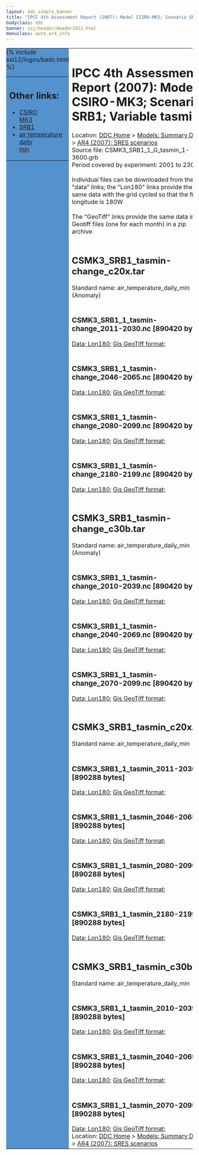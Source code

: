 ```yaml
---
layout: ddc_simple_banner
title: "IPCC 4th Assessment Report (2007): Model CSIRO-MK3; Scenario SRB1; Variable tasmin"
bodyclass: ddc
banner: ssi/header/Header2012.html
menuclass: auto_ar4_info
---
```



<table width="100%" border="0" cellspacing="0" cellpadding="0" style="border-collapse: collapse;">
<tr style="margin:0;padding:0;border:0;">
<td style="margin:0;padding:0;border:0;height:1pt;width:150pt;background:#5492CD;" valign="top" >

<div id="lh-col2" class="auto_ar4_info">
<table class="menumain" bgcolor="#5492CD" cellspacing="0" width="100%" border="0">
<tr><td>
<h2> Other links:</h2>
<ul>
<li><a href="/auto/ar4/model-CSIRO-MK3.html">CSIRO<br/>MK3</a></li>
<li><a href="/auto/ar4/scenario-SRB1.html">SRB1</a></li>
<li><a href="/auto/ar4/var-air_temperature_daily_min.html">air temperature daily<br/> min</a></li>
</ul>
</td></tr>
{% include ssi12/logos/badc.html %}
</table>
</div>
</td>
<td><h1>IPCC 4th Assessment Report (2007): Model CSIRO-MK3; Scenario SRB1; Variable tasmin</h1>

<!-- Breadcrumb1 -->
<div id="breadcrumb1" align="left">
Location: <a href="/index.html">DDC Home</a> > <a href="/sim/gcm_clim/">Models: Summary Data</a>
> <a href="/sim/gcm_clim/SRES_AR4/index.html">AR4 (2007): SRES scenarios</a>
</div>
<!-- End of Breadcrumb1 -->Source file: CSMK3_SRB1_1_G_tasmin_1-3600.grb
<br/>
Period covered by experiment: 2001 to 2300<br/>
<br/>Individual files can be downloaded from the "data" links; the "Lon180" links provide the same data
         with the grid cycled so that the first longitude is 180W<br/>
<br/>The "GeoTiff" links provide the same data in 12 Geotiff files (one for each month)
          in a zip archive<br/>
<br/><h2>CSMK3_SRB1_tasmin-change_c20x.tar</h2>
Standard name: air_temperature_daily_min (Anomaly)<br>
<br/><h3>CSMK3_SRB1_1_tasmin-change_2011-2030.nc [890420 bytes]</h3>
<a href="/cgi-bin/downl/ar4_nc/tasmin/CSMK3_SRB1_1_tasmin-change_2011-2030.nc">Data; </a><a href="/cgi-bin/downl/ar4_nc/tasmin/CSMK3_SRB1_1_tasmin-change_2011-2030.cyto180.nc"> Lon180</a>; <a href="/cgi-bin/downl/ar4_tif/tasmin/CSMK3_SRB1_1_tasmin-change_2011-2030.zip">Gis GeoTiff format; </a><br/>
<br/><h3>CSMK3_SRB1_1_tasmin-change_2046-2065.nc [890420 bytes]</h3>
<a href="/cgi-bin/downl/ar4_nc/tasmin/CSMK3_SRB1_1_tasmin-change_2046-2065.nc">Data; </a><a href="/cgi-bin/downl/ar4_nc/tasmin/CSMK3_SRB1_1_tasmin-change_2046-2065.cyto180.nc"> Lon180</a>; <a href="/cgi-bin/downl/ar4_tif/tasmin/CSMK3_SRB1_1_tasmin-change_2046-2065.zip">Gis GeoTiff format; </a><br/>
<br/><h3>CSMK3_SRB1_1_tasmin-change_2080-2099.nc [890420 bytes]</h3>
<a href="/cgi-bin/downl/ar4_nc/tasmin/CSMK3_SRB1_1_tasmin-change_2080-2099.nc">Data; </a><a href="/cgi-bin/downl/ar4_nc/tasmin/CSMK3_SRB1_1_tasmin-change_2080-2099.cyto180.nc"> Lon180</a>; <a href="/cgi-bin/downl/ar4_tif/tasmin/CSMK3_SRB1_1_tasmin-change_2080-2099.zip">Gis GeoTiff format; </a><br/>
<br/><h3>CSMK3_SRB1_1_tasmin-change_2180-2199.nc [890420 bytes]</h3>
<a href="/cgi-bin/downl/ar4_nc/tasmin/CSMK3_SRB1_1_tasmin-change_2180-2199.nc">Data; </a><a href="/cgi-bin/downl/ar4_nc/tasmin/CSMK3_SRB1_1_tasmin-change_2180-2199.cyto180.nc"> Lon180</a>; <a href="/cgi-bin/downl/ar4_tif/tasmin/CSMK3_SRB1_1_tasmin-change_2180-2199.zip">Gis GeoTiff format; </a><br/>
<br/><h2>CSMK3_SRB1_tasmin-change_c30b.tar</h2>
Standard name: air_temperature_daily_min (Anomaly)<br>
<br/><h3>CSMK3_SRB1_1_tasmin-change_2010-2039.nc [890420 bytes]</h3>
<a href="/cgi-bin/downl/ar4_nc/tasmin/CSMK3_SRB1_1_tasmin-change_2010-2039.nc">Data; </a><a href="/cgi-bin/downl/ar4_nc/tasmin/CSMK3_SRB1_1_tasmin-change_2010-2039.cyto180.nc"> Lon180</a>; <a href="/cgi-bin/downl/ar4_tif/tasmin/CSMK3_SRB1_1_tasmin-change_2010-2039.zip">Gis GeoTiff format; </a><br/>
<br/><h3>CSMK3_SRB1_1_tasmin-change_2040-2069.nc [890420 bytes]</h3>
<a href="/cgi-bin/downl/ar4_nc/tasmin/CSMK3_SRB1_1_tasmin-change_2040-2069.nc">Data; </a><a href="/cgi-bin/downl/ar4_nc/tasmin/CSMK3_SRB1_1_tasmin-change_2040-2069.cyto180.nc"> Lon180</a>; <a href="/cgi-bin/downl/ar4_tif/tasmin/CSMK3_SRB1_1_tasmin-change_2040-2069.zip">Gis GeoTiff format; </a><br/>
<br/><h3>CSMK3_SRB1_1_tasmin-change_2070-2099.nc [890420 bytes]</h3>
<a href="/cgi-bin/downl/ar4_nc/tasmin/CSMK3_SRB1_1_tasmin-change_2070-2099.nc">Data; </a><a href="/cgi-bin/downl/ar4_nc/tasmin/CSMK3_SRB1_1_tasmin-change_2070-2099.cyto180.nc"> Lon180</a>; <a href="/cgi-bin/downl/ar4_tif/tasmin/CSMK3_SRB1_1_tasmin-change_2070-2099.zip">Gis GeoTiff format; </a><br/>
<br/><h2>CSMK3_SRB1_tasmin_c20x.tar</h2>
Standard name: air_temperature_daily_min<br>
<br/><h3>CSMK3_SRB1_1_tasmin_2011-2030.nc [890288 bytes]</h3>
<a href="/cgi-bin/downl/ar4_nc/tasmin/CSMK3_SRB1_1_tasmin_2011-2030.nc">Data; </a><a href="/cgi-bin/downl/ar4_nc/tasmin/CSMK3_SRB1_1_tasmin_2011-2030.cyto180.nc"> Lon180</a>; <a href="/cgi-bin/downl/ar4_tif/tasmin/CSMK3_SRB1_1_tasmin_2011-2030.zip">Gis GeoTiff format; </a><br/>
<br/><h3>CSMK3_SRB1_1_tasmin_2046-2065.nc [890288 bytes]</h3>
<a href="/cgi-bin/downl/ar4_nc/tasmin/CSMK3_SRB1_1_tasmin_2046-2065.nc">Data; </a><a href="/cgi-bin/downl/ar4_nc/tasmin/CSMK3_SRB1_1_tasmin_2046-2065.cyto180.nc"> Lon180</a>; <a href="/cgi-bin/downl/ar4_tif/tasmin/CSMK3_SRB1_1_tasmin_2046-2065.zip">Gis GeoTiff format; </a><br/>
<br/><h3>CSMK3_SRB1_1_tasmin_2080-2099.nc [890288 bytes]</h3>
<a href="/cgi-bin/downl/ar4_nc/tasmin/CSMK3_SRB1_1_tasmin_2080-2099.nc">Data; </a><a href="/cgi-bin/downl/ar4_nc/tasmin/CSMK3_SRB1_1_tasmin_2080-2099.cyto180.nc"> Lon180</a>; <a href="/cgi-bin/downl/ar4_tif/tasmin/CSMK3_SRB1_1_tasmin_2080-2099.zip">Gis GeoTiff format; </a><br/>
<br/><h3>CSMK3_SRB1_1_tasmin_2180-2199.nc [890288 bytes]</h3>
<a href="/cgi-bin/downl/ar4_nc/tasmin/CSMK3_SRB1_1_tasmin_2180-2199.nc">Data; </a><a href="/cgi-bin/downl/ar4_nc/tasmin/CSMK3_SRB1_1_tasmin_2180-2199.cyto180.nc"> Lon180</a>; <a href="/cgi-bin/downl/ar4_tif/tasmin/CSMK3_SRB1_1_tasmin_2180-2199.zip">Gis GeoTiff format; </a><br/>
<br/><h2>CSMK3_SRB1_tasmin_c30b.tar</h2>
Standard name: air_temperature_daily_min<br>
<br/><h3>CSMK3_SRB1_1_tasmin_2010-2039.nc [890288 bytes]</h3>
<a href="/cgi-bin/downl/ar4_nc/tasmin/CSMK3_SRB1_1_tasmin_2010-2039.nc">Data; </a><a href="/cgi-bin/downl/ar4_nc/tasmin/CSMK3_SRB1_1_tasmin_2010-2039.cyto180.nc"> Lon180</a>; <a href="/cgi-bin/downl/ar4_tif/tasmin/CSMK3_SRB1_1_tasmin_2010-2039.zip">Gis GeoTiff format; </a><br/>
<br/><h3>CSMK3_SRB1_1_tasmin_2040-2069.nc [890288 bytes]</h3>
<a href="/cgi-bin/downl/ar4_nc/tasmin/CSMK3_SRB1_1_tasmin_2040-2069.nc">Data; </a><a href="/cgi-bin/downl/ar4_nc/tasmin/CSMK3_SRB1_1_tasmin_2040-2069.cyto180.nc"> Lon180</a>; <a href="/cgi-bin/downl/ar4_tif/tasmin/CSMK3_SRB1_1_tasmin_2040-2069.zip">Gis GeoTiff format; </a><br/>
<br/><h3>CSMK3_SRB1_1_tasmin_2070-2099.nc [890288 bytes]</h3>
<a href="/cgi-bin/downl/ar4_nc/tasmin/CSMK3_SRB1_1_tasmin_2070-2099.nc">Data; </a><a href="/cgi-bin/downl/ar4_nc/tasmin/CSMK3_SRB1_1_tasmin_2070-2099.cyto180.nc"> Lon180</a>; <a href="/cgi-bin/downl/ar4_tif/tasmin/CSMK3_SRB1_1_tasmin_2070-2099.zip">Gis GeoTiff format; </a><br/>
<!-- Breadcrumb2 -->
<div id="breadcrumb2" align="left">
Location: <a href="/index.html">DDC Home</a> > <a href="/sim/gcm_clim/">Models: Summary Data</a>
> <a href="/sim/gcm_clim/SRES_AR4/index.html">AR4 (2007): SRES scenarios</a>
</div>
<!-- End of Breadcrumb2 --></td></tr></table>
